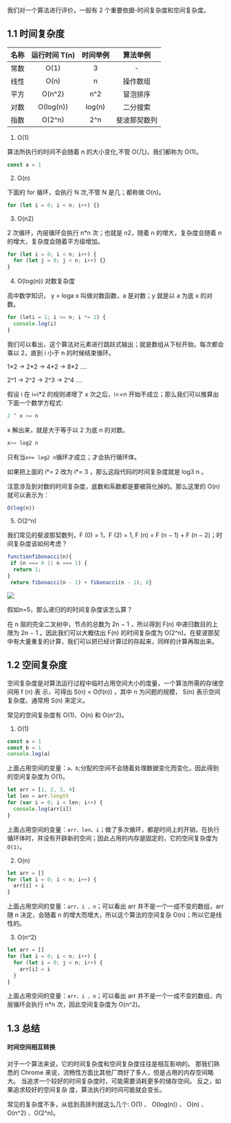 我们对一个算法进行评价，一般有 2 个重要依据-时间复杂度和空间复杂度。

## 1.1 时间复杂度

| 名称 | 运行时间 T(n) | 时间举例 |   算法举例   |
| :--: | :-----------: | :------: | :----------: |
| 常数 |     O(1)      |    3     |      -       |
| 线性 |     O(n)      |    n     |   操作数组   |
| 平方 |    O(n^2)     |   n^2    |   冒泡排序   |
| 对数 |   O(log(n))   |  log(n)  |   二分搜索   |
| 指数 |    O(2^n)     |   2^n    | 斐波那契数列 |

1. O(1)

算法所执行的时间不会随着 n 的大小变化,不管 O(几)，我们都称为 O(1)。

```js
const a = 1
```

2. O(n)

下面的 for 循环，会执行 N 次,不管 N 是几；都称做 O(n)。

```js
for (let i = 0; i < n; i++) {}
```

3. O(n2)

2 次循环，内层循环会执行 n\*n 次；也就是 n2，随着 n 的增大，复杂度会随着 n 的增大，复杂度会随着平方级增加。

```js
for (let i = 0; i < n; i++) {
  for (let j = 0; j < n; i++) {}
}
```

4. O(log(n)) 对数复杂度

高中数学知识， y = loga x 叫做对数函数，a 是对数；y 就是以 a 为底 x 的对数。

```js
for (leti = 1; i <= n; i *= 2) {
  console.log(i)
}
```

我们可以看出，这个算法对元素进行跳跃式输出；就是数组从下标开始，每次都会乘以 2，直到 i 小于 n 的时候结束循环。

1\*2 -> 2\*2 -> 4\*2 -> 8\*2 ....

2^1 -> 2^2 -> 2^3 -> 2^4 ....

假设 i 在 i=i\*2 的规则递增了 x 次之后，i<=n 开始不成立；那么我们可以推算出下面一个数学方程式:

```js
2 ^ x >= n
```

x 解出来，就是大于等于以 2 为底 n 的对数。

```js
x>= log2 n
```

只有当`x>= log2 n`循环才成立；才会执行循环体。

如果把上面的 i*= 2 改为 i*= 3 ，那么这段代码的时间复杂度就是 log3 n 。

注意涉及到对数的时间复杂度，底数和系数都是要被简化掉的。那么这里的 O(n) 就可以表示为：

```js
O(log(n))
```

5. O(2^n)

我们常见的斐波那契数列，F (0) = 1，F (2) = 1, F (n) = F (n − 1) + F (n − 2)；时间复杂度该如何考虑？

```js
functionfibonacci(n){
 if (n === 0 || n === 1) {
  return 1;
}
 return fibonacci(n - 1) + fibonacci(n - 1); 6}
```
![](~@/algorithm/feibo.png)

假如n=5，那么递归的的时间复杂度该怎么算？

在 n 层的完全二叉树中，节点的总数为 2n − 1 ，所以得到 F(n) 中递归数目的上限为 2n − 1 。因此我们可以大概估出 F(n) 的时间复杂度为 O(2^n)。在斐波那契中有大量重复的计算，我们可以把已经计算过的存起来，同样的计算再取出来。
## 1.2 空间复杂度

空间复杂度是对算法运行过程中临时占用空间大小的度量，一个算法所需的存储空间用 f (n) 表 示，可得出 S(n) = O(f(n)) ，其中 n 为问题的规模， S(n) 表示空间复杂度。通常用 S(n) 来定义。

常见的空间复杂度有 O(1)、O(n) 和 O(n^2)。

1. O(1)

```js
const a = 1
const b = 1
console.log(a)
```

上面占用空间的变量：`a、b`;分配的空间不会随着处理数据变化而变化，因此得到的空间复杂度为 O(1)。

```js
let arr = [1, 2, 3, 4]
let len = arr.length
for (var i = 0; i < len; i++) {
  console.log(arr[i])
}
```

上面占用空间的变量：`arr、len、i`；做了多次循环，都是时间上的开销，在执行循环体时，并没有开辟新的空间；因此占用的内存是固定的，它的空间复杂度为`O(1)`。

2. O(n)

```js
let arr = []
for (let i = 0; i < n; i++) {
  arr[i] = i
}
```

上面占用空间的变量：`arr、i 、n`；可以看出 arr 并不是一个一成不变的数组，arr 随 n 决定，会随着 n 的增大而增大，所以这个算法的空间复杂 O(n)；所以它是线性的。

3. O(n^2)

```js
let arr = []
for (let i = 0; i < n; i++) {
  for (let i = 0; j < n; i++) {
    arr[i] = i
  }
}
```

上面占用空间的变量：`arr、i 、n`；可以看出 arr 并不是一个一成不变的数组，内层循环会执行 n\*n 次，因此空间复杂度为 O(n^2)。


## 1.3 总结
#### 时间空间相互转换

对于一个算法来说，它的时间复杂度和空间复杂度往往是相互影响的。
那我们熟悉的 Chrome 来说，流畅性方面比其他厂商好了多人，但是占用的内存空间略大。
当追求一个较好的时间复杂度时，可能需要消耗更多的储存空间。 反之，如果追求较好的空间复杂 度，算法执行的时间可能就会变长。

常见的复杂度不多，从低到高排列就这么几个: O(1) 、 O(log(n)) 、 O(n) 、 O(n^2) 、O(2^n)。
